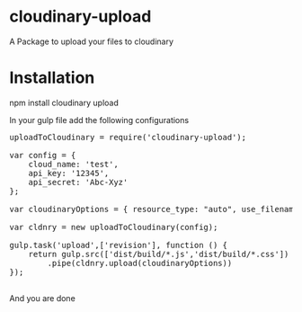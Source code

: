 # cloudinary-upload
A Package to upload your files to cloudinary
# Installation
npm install cloudinary upload

In your gulp file add the following configurations
<pre>
uploadToCloudinary = require('cloudinary-upload');

var config = {
    cloud_name: 'test',
    api_key: '12345',
    api_secret: 'Abc-Xyz'
};

var cloudinaryOptions = { resource_type: "auto", use_filename:true,unique_filename :false}

var cldnry = new uploadToCloudinary(config);

gulp.task('upload',['revision'], function () {
    return gulp.src(['dist/build/*.js','dist/build/*.css'])
        .pipe(cldnry.upload(cloudinaryOptions))
});

</pre>
And you are done

